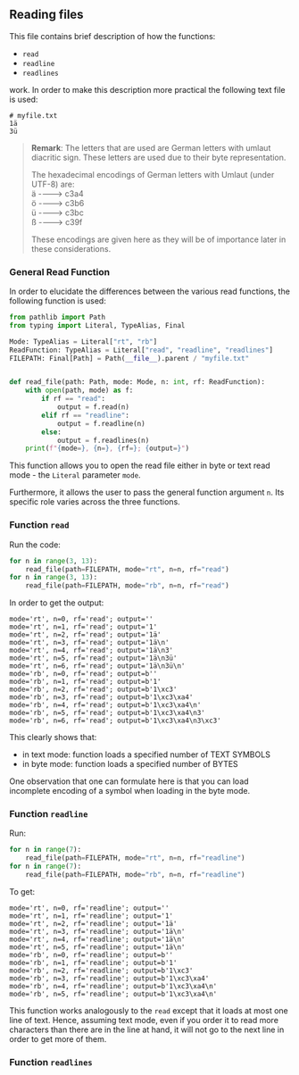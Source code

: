 ## Reading files

This file contains brief description of how the functions:
* `read`
* `readline`
* `readlines`

work. In order to make this description more practical the following text file
is used:

```plaintext
# myfile.txt
1ä
3ü
```

> **Remark**: The letters that are used are German letters with 
> umlaut diacritic sign. These letters are used due to their byte representation.
> 
> The hexadecimal encodings of German letters with Umlaut (under UTF-8) are:\
> ä ----> c3a4 \
> ö ----> c3b6 \
> ü ----> c3bc \
> ß ----> c39f
> 
> These encodings are given here as they will be of importance later in 
> these considerations.

### General Read Function

In order to elucidate the differences between the various read functions, 
the following function is used:
```python
from pathlib import Path
from typing import Literal, TypeAlias, Final

Mode: TypeAlias = Literal["rt", "rb"]
ReadFunction: TypeAlias = Literal["read", "readline", "readlines"]
FILEPATH: Final[Path] = Path(__file__).parent / "myfile.txt"


def read_file(path: Path, mode: Mode, n: int, rf: ReadFunction):
    with open(path, mode) as f:
        if rf == "read":
            output = f.read(n)
        elif rf == "readline":
            output = f.readline(n)
        else:
            output = f.readlines(n)
    print(f"{mode=}, {n=}, {rf=}; {output=}")
```

This function allows you to open the read file either in byte or 
text read mode - the `Literal` parameter `mode`.

Furthermore, it allows the user to pass the general function argument `n`. 
Its specific role varies across the three functions.


### Function `read`
Run the code:
```python
for n in range(3, 13):
    read_file(path=FILEPATH, mode="rt", n=n, rf="read")
for n in range(3, 13):
    read_file(path=FILEPATH, mode="rb", n=n, rf="read")
```

In order to get the output:
```commandline
mode='rt', n=0, rf='read'; output=''
mode='rt', n=1, rf='read'; output='1'
mode='rt', n=2, rf='read'; output='1ä'
mode='rt', n=3, rf='read'; output='1ä\n'
mode='rt', n=4, rf='read'; output='1ä\n3'
mode='rt', n=5, rf='read'; output='1ä\n3ü'
mode='rt', n=6, rf='read'; output='1ä\n3ü\n'
mode='rb', n=0, rf='read'; output=b''
mode='rb', n=1, rf='read'; output=b'1'
mode='rb', n=2, rf='read'; output=b'1\xc3'
mode='rb', n=3, rf='read'; output=b'1\xc3\xa4'
mode='rb', n=4, rf='read'; output=b'1\xc3\xa4\n'
mode='rb', n=5, rf='read'; output=b'1\xc3\xa4\n3'
mode='rb', n=6, rf='read'; output=b'1\xc3\xa4\n3\xc3'
```
This clearly shows that:
* in text mode: function loads a specified number of TEXT SYMBOLS
* in byte mode: function loads a specified number of BYTES

One observation that one can formulate here is that you can load incomplete 
encoding of a symbol when loading in the byte mode.

### Function `readline`
Run:
```python
for n in range(7):
    read_file(path=FILEPATH, mode="rt", n=n, rf="readline")
for n in range(7):
    read_file(path=FILEPATH, mode="rb", n=n, rf="readline")
```
To get:
```commandline
mode='rt', n=0, rf='readline'; output=''
mode='rt', n=1, rf='readline'; output='1'
mode='rt', n=2, rf='readline'; output='1ä'
mode='rt', n=3, rf='readline'; output='1ä\n'
mode='rt', n=4, rf='readline'; output='1ä\n'
mode='rt', n=5, rf='readline'; output='1ä\n'
mode='rb', n=0, rf='readline'; output=b''
mode='rb', n=1, rf='readline'; output=b'1'
mode='rb', n=2, rf='readline'; output=b'1\xc3'
mode='rb', n=3, rf='readline'; output=b'1\xc3\xa4'
mode='rb', n=4, rf='readline'; output=b'1\xc3\xa4\n'
mode='rb', n=5, rf='readline'; output=b'1\xc3\xa4\n'
```

This function works analogously to the `read` except that it loads at most
one line of text. Hence, assuming text mode, even if you order it to read
more characters than there are in the line at hand, it will not go to the next 
line in order to get more of them.

### Function `readlines`
